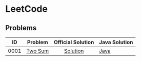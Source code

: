 # LeetCode

## Problems
| ID | Problem | Official Solution | Java Solution |
| --- | --- | :---: | :--- |
| 0001 | [Two Sum](https://leetcode.com/problems/two-sum/description/) | [Solution](https://leetcode.com/problems/two-sum/solution/) | [Java](0001-two-sum/) |
